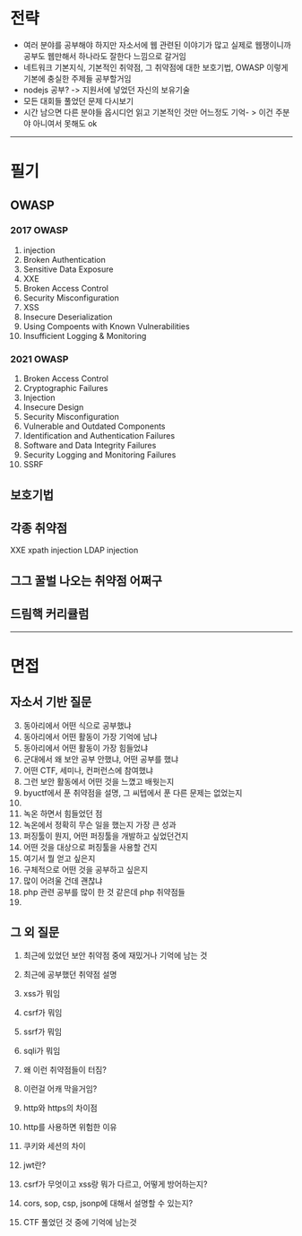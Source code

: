 # 전략
- 여러 분야를 공부해야 하지만 자소서에 웹 관련된 이야기가 많고 실제로 웹쟁이니까 공부도 웹만해서 하나라도 잘한다 느낌으로 갈거임
- 네트워크 기본지식, 기본적인 취약점, 그 취약점에 대한 보호기법, OWASP 이렇게 기본에 충실한 주제들 공부할거임
- nodejs 공부? -> 지원서에 넣었던 자신의 보유기술
- 모든 대회들 풀었던 문제 다시보기
- 시간 남으면 다른 분야들 옵시디언 읽고 기본적인 것만 어느정도 기억- > 이건 주분야 아니여서 못해도 ok

---
# 필기
## OWASP
### 2017 OWASP
1. injection
2. Broken Authentication
3. Sensitive Data Exposure
4. XXE
5. Broken Access Control
6. Security Misconfiguration
7. XSS
8. Insecure Deserialization
9. Using Compoents with Known Vulnerabilities
10. Insufficient Logging & Monitoring


### 2021 OWASP
1. Broken Access Control
2. Cryptographic Failures
3. Injection
4. Insecure Design
5. Security Misconfiguration
6. Vulnerable and Outdated Components
7. Identification and Authentication Failures
8. Software and Data Integrity Failures
9. Security Logging and Monitoring Failures
10. SSRF




## 보호기법

## 각종 취약점
XXE
xpath injection
LDAP injection


## 그그 꿀벌 나오는 취약점 어쩌구

## 드림핵 커리큘럼




---
# 면접

## 자소서 기반 질문
3. 동아리에서 어떤 식으로 공부했냐
4. 동아리에서 어떤 활동이 가장 기억에 남냐
5. 동아리에서 어떤 활동이 가장 힘들었냐
6. 군대에서 왜 보안 공부 안했냐, 어떤 공부를 했냐
7. 어떤 CTF, 세미나, 컨퍼런스에 참여했냐
8. 그런 보안 활동에서 어떤 것을 느꼈고 배웟는지
9. byuctf에서 푼 취약점을 설명, 그 씨텝에서 푼 다른 문제는 없었는지
10. 
11. 녹온 하면서 힘들었던 점
12. 녹온에서 정확히 무슨 일을 했는지 가장 큰 성과
13. 퍼징툴이 뭔지, 어떤 퍼징툴을 개발하고 싶었던건지
14. 어떤 것을 대상으로 퍼징툴을 사용할 건지
15. 여기서 뭘 얻고 싶은지
16. 구체적으로 어떤 것을 공부하고 싶은지
17. 많이 어려울 건데 괜찮냐
18. php 관련 공부를 많이 한 것 같은데 php 취약점들
19. 

## 그 외 질문
1. 최근에 있었던 보안 취약점 중에 재밌거나 기억에 남는 것
2. 최근에 공부했던 취약점 설명
3. xss가 뭐임
4. csrf가 뭐임
5. ssrf가 뭐임
6. sqli가 뭐임
7. 왜 이런 취약점들이 터짐?
8. 이런걸 어캐 막을거임?
9. http와 https의 차이점
10. http를 사용하면 위험한 이유
11. 쿠키와 세션의 차이
12. jwt란?
13. csrf가 무엇이고 xss랑 뭐가 다르고, 어떻게 방어하는지?
14. cors, sop, csp, jsonp에 대해서 설명할 수 있는지?

15. CTF 풀었던 것 중에 기억에 남는것